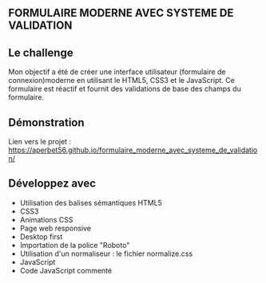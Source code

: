 ## FORMULAIRE MODERNE AVEC SYSTEME DE VALIDATION

## Le challenge

Mon objectif a été de créer une interface utilisateur (formulaire de connexion)moderne en utilisant le HTML5, CSS3 et le JavaScript. Ce formulaire est réactif et fournit des validations de base des champs du formulaire.

## Démonstration

Lien vers le projet : https://aperbet56.github.io/formulaire_moderne_avec_systeme_de_validation/

## Développez avec

- Utilisation des balises sémantiques HTML5
- CSS3
- Animations CSS
- Page web responsive
- Desktop first
- Importation de la police "Roboto"
- Utilisation d'un normaliseur : le fichier normalize.css
- JavaScript
- Code JavaScript commenté
